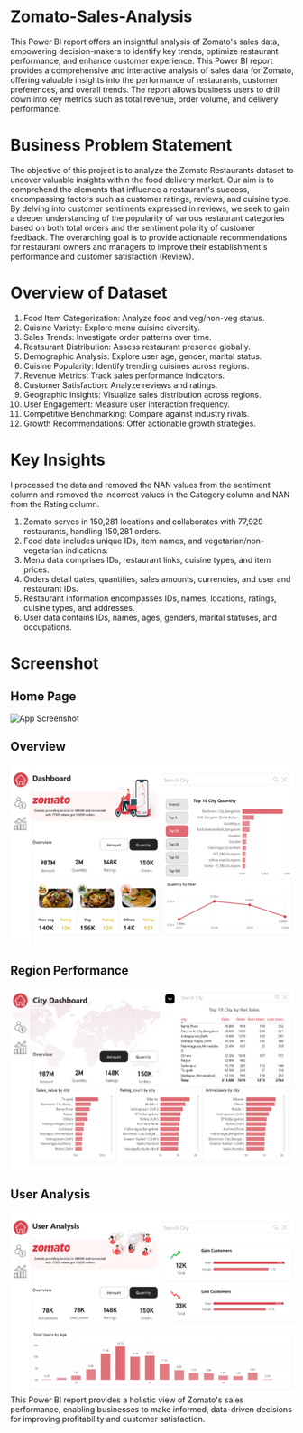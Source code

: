 # Zomato-Sales-Analysis
This Power BI report offers an insightful analysis of Zomato's sales data, empowering decision-makers to identify key trends, optimize restaurant performance, and enhance customer experience. 
This Power BI report provides a comprehensive and interactive analysis of sales data for Zomato, offering valuable insights into the performance of restaurants, customer preferences, and overall trends. The report allows business users to drill down into key metrics such as total revenue, order volume, and delivery performance.
# Business Problem Statement
The objective of this project is to analyze the Zomato Restaurants dataset to uncover valuable insights within the food delivery market. Our aim is to comprehend the elements that influence a restaurant's success, encompassing factors such as customer ratings, reviews, and cuisine type. By delving into customer sentiments expressed in reviews, we seek to gain a deeper understanding of the popularity of various restaurant categories based on both total orders and the sentiment polarity of customer feedback. The overarching goal is to provide actionable recommendations for restaurant owners and managers to improve their establishment's performance and customer satisfaction (Review).

# Overview of Dataset
1. Food Item Categorization: Analyze food and veg/non-veg status.
2. Cuisine Variety: Explore menu cuisine diversity.
3. Sales Trends: Investigate order patterns over time.
4. Restaurant Distribution: Assess restaurant presence globally.
5. Demographic Analysis: Explore user age, gender, marital status.
6. Cuisine Popularity: Identify trending cuisines across regions.
7. Revenue Metrics: Track sales performance indicators.
8. Customer Satisfaction: Analyze reviews and ratings.
9. Geographic Insights: Visualize sales distribution across regions.
10. User Engagement: Measure user interaction frequency.
11. Competitive Benchmarking: Compare against industry rivals.
12. Growth Recommendations: Offer actionable growth strategies.

# Key Insights 
I processed the data and removed the NAN values from the sentiment column and removed the incorrect values in the Category column and NAN from the Rating column.
1. Zomato serves in 150,281 locations and collaborates with 77,929 restaurants, handling 150,281 orders.
2. Food data includes unique IDs, item names, and vegetarian/non-vegetarian indications.
3. Menu data comprises IDs, restaurant links, cuisine types, and item prices.
4. Orders detail dates, quantities, sales amounts, currencies, and user and restaurant IDs.
5. Restaurant information encompasses IDs, names, locations, ratings, cuisine types, and addresses.
6. User data contains IDs, names, ages, genders, marital statuses, and occupations.

# Screenshot

## Home Page

![App Screenshot](https://github.com/Sandeepm959/Zomato-Sales-Analysis/blob/ea556d95160fe6a9f4787ad89f3dbe684ec21a31/Screenshot/Home.jpg)

## Overview

![App Screenshot](https://github.com/Sandeepm959/Zomato-Sales-Analysis/blob/ea556d95160fe6a9f4787ad89f3dbe684ec21a31/Screenshot/Overview.jpg)

## Region Performance

![App Screenshot](https://github.com/Sandeepm959/Zomato-Sales-Analysis/blob/ea556d95160fe6a9f4787ad89f3dbe684ec21a31/Screenshot/Region%20Performance.jpg)

## User Analysis

![App Screenshot](https://github.com/Sandeepm959/Zomato-Sales-Analysis/blob/ea556d95160fe6a9f4787ad89f3dbe684ec21a31/Screenshot/User%20Analysis.jpg)
This Power BI report provides a holistic view of Zomato's sales performance, enabling businesses to make informed, data-driven decisions for improving profitability and customer satisfaction.
